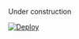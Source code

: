 Under construction

[![Deploy](https://www.herokucdn.com/deploy/button.svg)](https://heroku.com/deploy)
